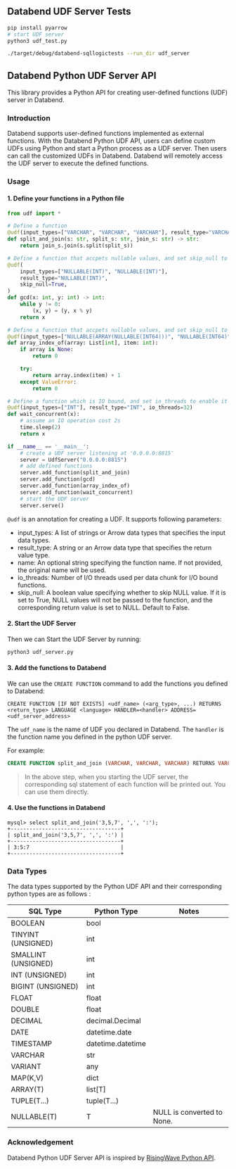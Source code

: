 ## Databend UDF Server Tests

```sh
pip install pyarrow
# start UDF server
python3 udf_test.py
```

```sh
./target/debug/databend-sqllogictests --run_dir udf_server
```

## Databend Python UDF Server API
This library provides a Python API for creating user-defined functions (UDF) server in Databend.

### Introduction
Databend supports user-defined functions implemented as external functions. With the Databend Python UDF API, users can define custom UDFs using Python and start a Python process as a UDF server. Then users can call the customized UDFs in Databend. Databend will remotely access the UDF server to execute the defined functions.

### Usage

#### 1. Define your functions in a Python file
```python
from udf import *

# Define a function
@udf(input_types=["VARCHAR", "VARCHAR", "VARCHAR"], result_type="VARCHAR")
def split_and_join(s: str, split_s: str, join_s: str) -> str:
    return join_s.join(s.split(split_s))

# Define a function that accpets nullable values, and set skip_null to True to enable it returns NULL if any argument is NULL.
@udf(
    input_types=["NULLABLE(INT)", "NULLABLE(INT)"],
    result_type="NULLABLE(INT)",
    skip_null=True,
)
def gcd(x: int, y: int) -> int:
    while y != 0:
        (x, y) = (y, x % y)
    return x

# Define a function that accpets nullable values, and set skip_null to False to enable it handles NULL values inside the function.
@udf(input_types=["NULLABLE(ARRAY(NULLABLE(INT64)))", "NULLABLE(INT64)"], result_type="INT", skip_null=False)
def array_index_of(array: List[int], item: int):
    if array is None:
        return 0

    try:
        return array.index(item) + 1
    except ValueError:
        return 0

# Define a function which is IO bound, and set io_threads to enable it can be executed concurrently.
@udf(input_types=["INT"], result_type="INT", io_threads=32)
def wait_concurrent(x):
    # assume an IO operation cost 2s
    time.sleep(2)
    return x

if __name__ == '__main__':
    # create a UDF server listening at '0.0.0.0:8815'
    server = UdfServer("0.0.0.0:8815")
    # add defined functions
    server.add_function(split_and_join)
    server.add_function(gcd)
    server.add_function(array_index_of)
    server.add_function(wait_concurrent)
    # start the UDF server
    server.serve()
```

`@udf` is an annotation for creating a UDF. It supports following parameters:

- input_types: A list of strings or Arrow data types that specifies the input data types.
- result_type: A string or an Arrow data type that specifies the return value type.
- name: An optional string specifying the function name. If not provided, the original name will be used.
- io_threads: Number of I/O threads used per data chunk for I/O bound functions.
- skip_null: A boolean value specifying whether to skip NULL value. If it is set to True, NULL values will not be passed to the function, and the corresponding return value is set to NULL. Default to False.

#### 2. Start the UDF Server
Then we can Start the UDF Server by running:
```sh
python3 udf_server.py
```

#### 3. Add the functions to Databend
We can use the `CREATE FUNCTION` command to add the functions you defined to Databend:
```
CREATE FUNCTION [IF NOT EXISTS] <udf_name> (<arg_type>, ...) RETURNS <return_type> LANGUAGE <language> HANDLER=<handler> ADDRESS=<udf_server_address>
```
The `udf_name` is the name of UDF you declared in Databend. The `handler` is the function name you defined in the python UDF server.

For example:
```sql
CREATE FUNCTION split_and_join (VARCHAR, VARCHAR, VARCHAR) RETURNS VARCHAR LANGUAGE python HANDLER = 'split_and_join' ADDRESS = 'http://0.0.0.0:8815';
```

> In the above step, when you starting the UDF server, the corresponding sql statement of each function will be printed out. You can use them directly.

#### 4. Use the functions in Databend
```
mysql> select split_and_join('3,5,7', ',', ':');
+-----------------------------------+
| split_and_join('3,5,7', ',', ':') |
+-----------------------------------+
| 3:5:7                             |
+-----------------------------------+
```

### Data Types
The data types supported by the Python UDF API and their corresponding python types are as follows :

| SQL Type            | Python Type       | Notes                      |
| ------------------- | ----------------- | -------------------------- |
| BOOLEAN             | bool              |                            |
| TINYINT (UNSIGNED)  | int               |                            |
| SMALLINT (UNSIGNED) | int               |                            |
| INT (UNSIGNED)      | int               |                            |
| BIGINT (UNSIGNED)   | int               |                            |
| FLOAT               | float             |                            |
| DOUBLE              | float             |                            |
| DECIMAL             | decimal.Decimal   |                            |
| DATE                | datetime.date     |                            |
| TIMESTAMP           | datetime.datetime |                            |
| VARCHAR             | str               |                            |
| VARIANT             | any               |                            |
| MAP(K,V)            | dict              |                            |
| ARRAY(T)            | list[T]           |                            |
| TUPLE(T...)         | tuple(T...)       |                            |
| NULLABLE(T)         | T                 | NULL is converted to None. |

### Acknowledgement
Databend Python UDF Server API is inspired by [RisingWave Python API](https://pypi.org/project/risingwave/).